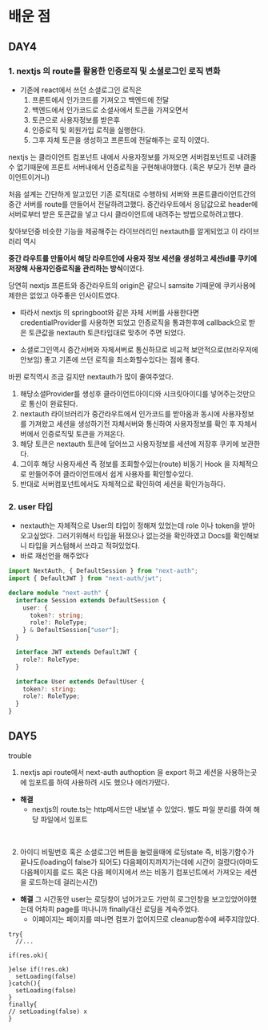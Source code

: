 # 배운 점

## DAY4

### 1. nextjs 의 route를 활용한 인증로직 및 소셜로그인 로직 변화

- 기존에 react에서 쓰던 소셜로그인 로직은
  1. 프론트에서 인가코드를 가져오고 백엔드에 전달
  2. 백엔드에서 인가코드로 소셜사에서 토큰을 가져오면서
  3. 토큰으로 사용자정보를 받은후
  4. 인증로직 및 회원가입 로직을 실행한다.
  5. 그후 자체 토큰을 생성하고 프론트에 전달해주는 로직
     이였다.

nextjs 는 클라이언트 컴포넌트 내에서 사용자정보를 가져오면 서버컴포넌트로
내려줄수 없기때문에 프론트 서버내에서 인증로직을 구현해내야했다.
(혹은 부모가 전부 클라이언트이거나)

처음 설계는 간단하게 알고있던 기존 로직대로 수행하되 서버와 프론트클라이언트간의 중간 서버를 route를 만들어서 전달하려고했다. 중간라우트에서 응답값으로 header에 서버로부터 받은 토큰값을 넣고 다시 클라이언트에 내려주는 방법으로하려고했다.

찾아보던중 비슷한 기능을 제공해주는 라이브러리인 nextauth를 알게되었고 이 라이브러리 역시

**중간 라우트를 만들어서 해당 라우트안에 사용자 정보 세션을 생성하고 세션id를 쿠키에 저장해 사용자인증로직을 관리하는 방식**이였다.

당연히 nextjs 프론트와 중간라우트의 origin은
같으니 samsite 기때문에 쿠키사용에 제한은 없었고
아주좋은 인사이트였다.

- 따라서 nextjs 의 springboot와 같은 자체 서버를 사용한다면 credentialProvider를 사용하면 되었고 인증로직을 통과한후에 callback으로 받은 토큰값을 nextauth 토큰타입대로 맞추어 주면 되었다.

- 소셜로그인역시 중간서버와 자체서버로 통신하므로 비교적 보안적으로(브라우저에 안보임) 좋고 기존에 쓰던 로직을 최소화할수있다는 점에 좋다.

바뀐 로직역시 조금 길지만 nextauth가 많이 줄여주었다.

1. 해당소셜Provider를 생성후 클라이언트아이디와 시크릿아이디를 넣어주는것만으로 통신이 완료된다.
2. nextauth 라이브러리가 중간라우트에서 인가코드를 받아옴과 동시에 사용자정보를 가져왔고 세션을 생성하기전 자체서버와 통신하여 사용자정보를 확인 후 자체서버에서 인증로직및 토큰을 가져온다.
3. 해당 토큰은 nextauth 토큰에 덮어쓰고 사용자정보를 세션에 저장후 쿠키에 보관한다.
4. 그이후 해당 사용자세션 즉 정보를 조회할수있는(route) 비동기 Hook 을 자체적으로 만들어주어 클라이언트에서 쉽게 사용자를 확인할수있다.
5. 반대로 서버컴포넌트에서도 자체적으로 확인하여 세션을 확인가능하다.

### 2. user 타입

- nextauth는 자체적으로 User의 타입이 정해져 있었는데 role 이나 token을 받아오고싶었다.
  그러기위해서 타입을 뒤졌으나 없는것을 확인하였고 Docs를 확인해보니 타입을 커스텀해서 쓰라고 적혀있었다.
- 바로 재선언을 해주었다

```ts
import NextAuth, { DefaultSession } from "next-auth";
import { DefaultJWT } from "next-auth/jwt";

declare module "next-auth" {
  interface Session extends DefaultSession {
    user: {
      token?: string;
      role?: RoleType;
    } & DefaultSession["user"];
  }

  interface JWT extends DefaultJWT {
    role?: RoleType;
  }

  interface User extends DefaultUser {
    token?: string;
    role?: RoleType;
  }
}
```

## DAY5

trouble

1. nextjs api route에서 next-auth authoption 을 export 하고 세션을 사용하는곳에 임포트를 하여 사용하려 시도 했으나 에러가떴다.

- **해결**
  - nextjs의 route.ts는 http메서드만 내보낼 수 있었다. 별도 파일 분리를 하여 해당 파일에서 임포트

<br/>

2. 아이디 비밀번호 혹은 소셜로그인 버튼을 눌렀을때에 로딩state 즉, 비동기함수가 끝나도(loading이 false가 되어도) 다음페이지까지가는데에 시간이 걸렸다(아마도 다음페이지를 로드 혹은 다음 페이지에서 쓰는 비동기 컴포넌트에서 가져오는 세션을 로드하는데 걸리는시간)

- **해결**
  그 시간동안 user는 로딩창이 넘어가고도 가만히 로그인창을 보고있었어야했는데 어차피 page를 떠나니까 finally대신 로딩을 계속주었다.
  - 이페이지는 페이지를 떠나면 컴포가 없어지므로 cleanup함수에 써주지않았다.

```tsx
try{
  //...

if(res.ok){

}else if(!res.ok)
  setLoading(false)
}catch(){
  setLoading(false)
}
finally{
// setLoading(false) x
}
```

